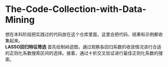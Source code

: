 # The-Code-Collection-with-Data-Mining
想在本科阶段把实践过的代码放在这个仓库里面，这里会把代码、结果和示例都收集起来。<br>
**LASSO回归特征筛选**
  首先绘制岭迹图，通过观察各回归系数的收敛情况进行合适的正则化系数搜索区间的选择。接着，通过十折交叉验证进行最佳正则化系数的搜索。
  
